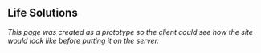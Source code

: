 Life Solutions
--------------

*This page was created as a prototype so the client could see how the site would look like before putting it on the server.*
